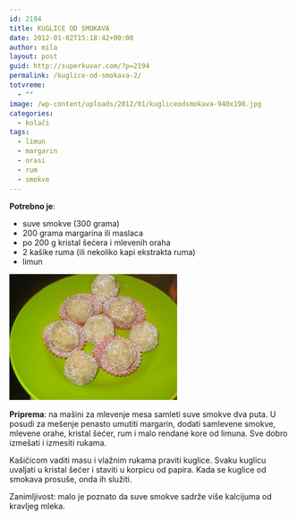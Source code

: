 ```yaml
---
id: 2194
title: KUGLICE OD SMOKAVA
date: 2012-01-02T15:18:42+00:00
author: mila
layout: post
guid: http://superkuvar.com/?p=2194
permalink: /kuglice-od-smokava-2/
totvreme:
  - ""
image: /wp-content/uploads/2012/01/kugliceodsmokava-940x198.jpg
categories:
  - kolači
tags:
  - limun
  - margarin
  - orasi
  - rum
  - smokve
---
```

**Potrebno je**:

  * suve smokve (300 grama)
  * 200 grama margarina ili maslaca
  * po 200 g kristal šećera i mlevenih oraha
  * 2 kašike ruma (ili nekoliko kapi ekstrakta ruma)
  * limun

[<img class="alignnone size-medium wp-image-9068" src="/wp-content/uploads/2012/01/kugliceodsmokava-1024x768.jpg" alt="kugliceodsmokava" width="300" height="225" />](/wp-content/uploads/2012/01/kugliceodsmokava.jpg)

**Priprema**: na mašini za mlevenje mesa samleti suve smokve dva puta. U posudi za mešenje penasto umutiti margarin, dodati samlevene smokve, mlevene orahe, kristal šećer, rum i malo rendane kore od limuna. Sve dobro izmešati i izmesiti rukama.

Kašičicom vaditi masu i vlažnim rukama praviti kuglice. Svaku kuglicu uvaljati u kristal šećer i staviti u korpicu od papira. Kada se kuglice od smokava prosuše, onda ih služiti.

Zanimljivost: malo je poznato da suve smokve sadrže više kalcijuma od kravljeg mleka.